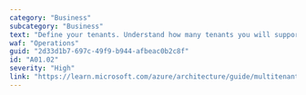 ```yaml
---
category: "Business"
subcategory: "Business"
text: "Define your tenants. Understand how many tenants you will support initially, and your growth plans."
waf: "Operations"
guid: "2d33d1b7-697c-49f9-b944-afbeac0b2c8f"
id: "A01.02"
severity: "High"
link: "https://learn.microsoft.com/azure/architecture/guide/multitenant/considerations/tenancy-models"
---
```

